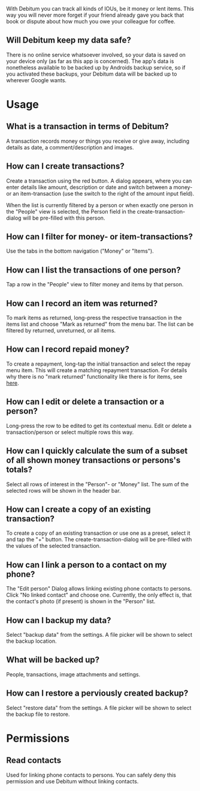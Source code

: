 With Debitum you can track all kinds of IOUs, be it money or lent items. This way you will never more forget if your friend already gave you back that book or dispute about how much you owe your colleague for coffee.

## Will Debitum keep my data safe?
There is no online service whatsoever involved, so your data is saved on your device only (as far as this app is concerned). The app's data is nonetheless available to be backed up by Androids backup service, so if you activated these backups, your Debitum data will be backed up to wherever Google wants.

# Usage
## What is a transaction in terms of Debitum?
A transaction records money or things you receive or give away, including details as date, a comment/description and images.

## How can I create transactions?
Create a transaction using the red button. A dialog appears, where you can enter details like amount, description or date and switch between a money- or an item-transaction (use the switch to the right of the amount input field).

When the list is currently filtered by a person or when exactly one person in the "People" view is selected, the Person field in the create-transaction-dialog will be pre-filled with this person.

## How can I filter for money- or item-transactions?
Use the tabs in the bottom navigation ("Money" or "Items").

## How can I list the transactions of one person?
Tap a row in the "People" view to filter money and items by that person.

## How can I record an item was returned?
To mark items as returned, long-press the respective transaction in the items list and choose "Mark as returned" from the menu bar. The list can be filtered by returned, unreturned, or all items.

## How can I record repaid money?
To create a repayment, long-tap the initial transaction and select the repay menu item. This will create a matching repayment transaction. For details why there is no "mark returned" functionality like there is for items, see <a href="https://github.com/Marmo/debitum/issues/9#issuecomment-861314762">here</a>.

## How can I edit or delete a transaction or a person?
Long-press the row to be edited to get its contextual menu. Edit or delete a transaction/person or select multiple rows this way. 

## How can I quickly calculate the sum of a subset of all shown money transactions or persons's totals?  
Select all rows of interest in the "Person"- or "Money" list. The sum of the selected rows will be shown in the header bar.

## How can I create a copy of an existing transaction?
To create a copy of an existing transaction or use one as a preset, select it and tap the "+" button. The create-transaction-dialog will be pre-filled with the values of the selected transaction.

## How can I link a person to a contact on my phone?
The "Edit person" Dialog allows linking existing phone contacts to persons. Click "No linked contact" and choose one. Currently, the only effect is, that the contact's photo (if present) is shown in the "Person" list.

## How can I backup my data?
Select "backup data" from the settings. A file picker will be shown to select the backup location.

## What will be backed up?
People, transactions, image attachments and settings.

## How can I restore a perviously created backup?
Select "restore data" from the settings. A file picker will be shown to select the backup file to restore.

# Permissions
## Read contacts
Used for linking phone contacts to persons. You can safely deny this permission and use Debitum without linking contacts.
